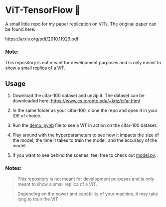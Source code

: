 # ViT-TensorFlow 📄

A small little repo for my paper replication on ViTs. The original paper can be found here: 

https://arxiv.org/pdf/2010.11929.pdf

### Note:
This repository is not meant for development purposes and is only meant to show a small replica of a ViT.

## Usage
1. Download the cifar-100 dataset and unzip it. The dataset can be downloaded here:
    https://www.cs.toronto.edu/~kriz/cifar.html

2. In the same folder as your cifar-100, clone the repo and open it in your IDE of choice. 
3. Run the [demo.ipynb](demo.ipynb) file to see a ViT in action on the cifar-100 dataset.
4. Play around with the hyperparameters to see how it impacts the size of the model, the time it takes to train the model, and the accuracy of the model.
5. If you want to see behind the scenes, feel free to check out [model.py](./model.py). 

### Notes:
> This repository is not meant for development purposes and is only meant to show a small replica of a ViT.

> Depending on the power and capability of your machine, it may take long to train the ViT